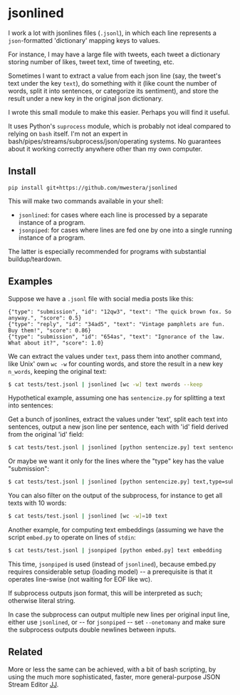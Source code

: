 # jsonlined #

I work a lot with jsonlines files (`.jsonl`), in which each line represents a `json`-formatted 'dictionary' mapping keys to values.

For instance, I may have a large file with tweets, each tweet a dictionary storing number of likes, tweet text, time of tweeting, etc.

Sometimes I want to extract a value from each json line (say, the tweet's text under the key `text`), do something with it 
(like count the number of words, split it into sentences, or categorize its sentiment), and store the result under a new
key in the original json dictionary.

I wrote this small module to make this easier. Perhaps you will find it useful. 

It uses Python's `suprocess` module, which is probably not ideal compared to relying on `bash` itself. I'm not an expert in bash/pipes/streams/subprocess/json/operating systems. No guarantees about it working correctly anywhere other than my own computer.



## Install ##

`pip install git+https://github.com/mwestera/jsonlined`

This will make two commands available in your shell:

- `jsonlined`: for cases where each line is processed by a separate instance of a program.
- `jsonpiped`: for cases where lines are fed one by one into a single running instance of a program.

The latter is especially recommended for programs with substantial buildup/teardown.


## Examples ##

Suppose we have a `.jsonl` file with social media posts like this:

```
{"type": "submission", "id": "12qw3", "text": "The quick brown fox. So anyway.", "score": 0.5}
{"type": "reply", "id": "34ad5", "text": "Vintage pamphlets are fun. Buy them!", "score": 0.86}
{"type": "submission", "id": "654as", "text": "Ignorance of the law. What about it?", "score": 1.0}
```

We can extract the values under `text`, pass them into another command, like Unix' own `wc -w` for counting words, and store the 
result in a new key `n_words`, keeping the original text:

```bash
$ cat tests/test.jsonl | jsonlined [wc -w] text nwords --keep
```

Hypothetical example, assuming one has `sentencize.py` for splitting a text into sentences:
 
Get a bunch of jsonlines, extract the values under 'text', split each text into sentences, output a new json line per sentence, each with 'id' field derived from the original 'id' field:

```bash
$ cat tests/test.jsonl | jsonlined [python sentencize.py] text sentence --id id 
```

Or maybe we want it only for the lines where the "type" key has the value "submission":

```bash
$ cat tests/test.jsonl | jsonlined [python sentencize.py] text,type=submission sentence --id id 
```

You can also filter on the output of the subprocess, for instance to get all texts with 10 words:

```bash
$ cat tests/test.jsonl | jsonlined [wc -w]=10 text
```

Another example, for computing text embeddings (assuming we have the script `embed.py` to operate on lines of `stdin`:

```bash
$ cat tests/test.jsonl | jsonpiped [python embed.py] text embedding
```

This time, `jsonpiped` is used (instead of `jsonlined`), because embed.py requires considerable setup (loading model) -- a prerequisite is that it operates line-swise (not waiting for EOF like wc). 

If subprocess outputs json format, this will be interpreted as such; otherwise literal string.

In case the subprocess can output multiple new lines per original input line, either use `jsonlined`, or -- for `jsonpiped` -- set `--onetomany` and make sure the subprocess outputs double newlines between inputs.


## Related ##

More or less the same can be achieved, with a bit of bash scripting, by using the much more sophisticated, faster, more general-purpose JSON Stream Editor [JJ](https://github.com/tidwall/jj).